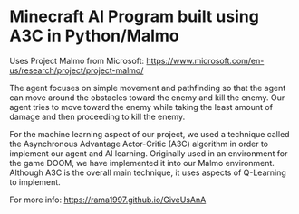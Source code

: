 # Minecraft AI Program built using A3C in Python/Malmo

Uses Project Malmo from Microsoft: https://www.microsoft.com/en-us/research/project/project-malmo/

The agent focuses on simple movement and pathfinding so that the agent can move around the obstacles toward the enemy and kill the enemy. Our agent tries to move toward the enemy while taking the least amount of damage and then proceeding to kill the enemy. 

For the machine learning aspect of our project, we used a technique called the Asynchronous Advantage Actor-Critic (A3C) algorithm in order to implement our agent and AI learning. Originally used in an environment for the game DOOM, we have implemented it into our Malmo environment. Although A3C is the overall main technique, it uses aspects of Q-Learning to implement.

For more info: https://rama1997.github.io/GiveUsAnA

